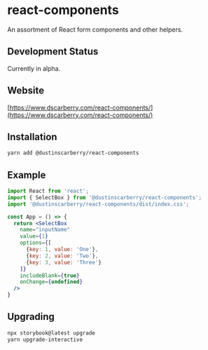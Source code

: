 # react-components
An assortment of React form components and other helpers.

## Development Status
Currently in alpha.

## Website
[https://www.dscarberry.com/react-components/](https://www.dscarberry.com/react-components/)

## Installation
```bash
yarn add @dustinscarberry/react-components
```

## Example
```jsx static
import React from 'react';
import { SelectBox } from '@dustinscarberry/react-components';
import '@dustinscarberry/react-components/dist/index.css';

const App = () => {
  return <SelectBox
    name="inputName"
    value={1}
    options={[
      {key: 1, value: 'One'},
      {key: 2, value: 'Two'},
      {key: 3, value: 'Three'}
    ]}
    includeBlank={true}
    onChange={undefined}
  />
}
```

## Upgrading

```bash
npx storybook@latest upgrade
yarn upgrade-interactive
```
